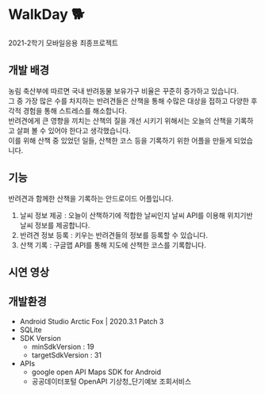 # WalkDay :dog2:
2021-2학기 모바일응용 최종프로젝트

## 개발 배경 
농림 축산부에 따르면 국내 반려동물 보유가구 비율은 꾸준히 증가하고 있습니다.  
그 중 가장 많은 수를 차지하는 반려견들은 산책을 통해 수많은 대상을 접하고 다양한 후각적 경험을 통해 스트레스를 해소합니다.  
반려견에게 큰 영향을 끼치는 산책의 질을 개선 시키기 위해서는 오늘의 산책을 기록하고 살펴 볼 수 있어야 한다고 생각했습니다.  
이를 위해 산책 중 있었던 일들, 산책한 코스 등을 기록하기 위한 어플을 만들게 되었습니다.  

## 기능
반려견과 함께한 산책을 기록하는 안드로이드 어플입니다.
1. 날씨 정보 제공 : 오늘이 산책하기에 적합한 날씨인지 날씨 API를 이용해 위치기반 날씨 정보를 제공합니다.
2. 반려견 정보 등록 : 키우는 반려견들의 정보를 등록할 수 있습니다.
3. 산책 기록 : 구글맵 API를 통해 지도에 산책한 코스를 기록합니다.

## 시연 영상

## 개발환경
- Android Studio Arctic Fox | 2020.3.1 Patch 3
- SQLite
- SDK Version
  - minSdkVersion : 19
  - targetSdkVersion : 31
- APIs
  - google open API Maps SDK for Android 
  - 공공데이터포털 OpenAPI 기상청_단기예보 조회서비스 
